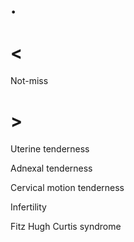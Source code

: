 # .

# <

Not-miss

# >

Uterine tenderness

Adnexal tenderness

Cervical motion tenderness

Infertility

Fitz Hugh Curtis syndrome
